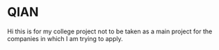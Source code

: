 # QIAN
Hi this is for my college project not to be taken as a main project for the companies in which I am trying to apply.
